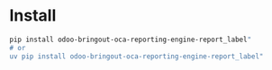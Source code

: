 # Install

```bash
pip install odoo-bringout-oca-reporting-engine-report_label"
# or
uv pip install odoo-bringout-oca-reporting-engine-report_label"
```
